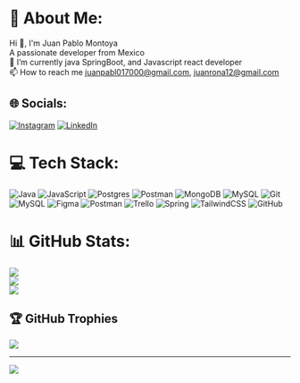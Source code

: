 # 💫 About Me:
Hi 👋, I'm Juan Pablo Montoya<br>A passionate developer from Mexico<br>🌱 I’m currently java SpringBoot, and Javascript react developer<br>📫 How to reach me juanpabl017000@gmail.com, juanrona12@gmail.com


## 🌐 Socials:
[![Instagram](https://img.shields.io/badge/Instagram-%23E4405F.svg?logo=Instagram&logoColor=white)](https://instagram.com/juanpabl012?igsh=ZWtybTQ0d2l5Znlx) [![LinkedIn](https://img.shields.io/badge/LinkedIn-%230077B5.svg?logo=linkedin&logoColor=white)](https://linkedin.com/in/juan-pablo-m-0b3930107) 

# 💻 Tech Stack:
![Java](https://img.shields.io/badge/java-%23ED8B00.svg?style=for-the-badge&logo=openjdk&logoColor=white) ![JavaScript](https://img.shields.io/badge/javascript-%23323330.svg?style=for-the-badge&logo=javascript&logoColor=%23F7DF1E) ![Postgres](https://img.shields.io/badge/postgres-%23316192.svg?style=for-the-badge&logo=postgresql&logoColor=white) ![Postman](https://img.shields.io/badge/Postman-FF6C37?style=for-the-badge&logo=postman&logoColor=white) ![MongoDB](https://img.shields.io/badge/MongoDB-%234ea94b.svg?style=for-the-badge&logo=mongodb&logoColor=white) ![MySQL](https://img.shields.io/badge/mysql-4479A1.svg?style=for-the-badge&logo=mysql&logoColor=white) ![Git](https://img.shields.io/badge/git-%23F05033.svg?style=for-the-badge&logo=git&logoColor=white) ![MySQL](https://img.shields.io/badge/mysql-4479A1.svg?style=for-the-badge&logo=mysql&logoColor=white) ![Figma](https://img.shields.io/badge/figma-%23F24E1E.svg?style=for-the-badge&logo=figma&logoColor=white) ![Postman](https://img.shields.io/badge/Postman-FF6C37?style=for-the-badge&logo=postman&logoColor=white) ![Trello](https://img.shields.io/badge/Trello-%23026AA7.svg?style=for-the-badge&logo=Trello&logoColor=white) ![Spring](https://img.shields.io/badge/spring-%236DB33F.svg?style=for-the-badge&logo=spring&logoColor=white) ![TailwindCSS](https://img.shields.io/badge/tailwindcss-%2338B2AC.svg?style=for-the-badge&logo=tailwind-css&logoColor=white) ![GitHub](https://img.shields.io/badge/github-%23121011.svg?style=for-the-badge&logo=github&logoColor=white)
# 📊 GitHub Stats:
![](https://github-readme-stats.vercel.app/api?username=juanpabl090&theme=radical&hide_border=false&include_all_commits=true&count_private=true)<br/>
![](https://github-readme-streak-stats.herokuapp.com/?user=juanpabl090&theme=radical&hide_border=false)<br/>
![](https://github-readme-stats.vercel.app/api/top-langs/?username=juanpabl090&theme=radical&hide_border=false&include_all_commits=true&count_private=true&layout=compact)

## 🏆 GitHub Trophies
![](https://github-profile-trophy.vercel.app/?username=juanpabl090&theme=radical&no-frame=false&no-bg=false&margin-w=4)

---
[![](https://visitcount.itsvg.in/api?id=juanpabl090&icon=0&color=1)](https://visitcount.itsvg.in)

<!-- Proudly created with GPRM ( https://gprm.itsvg.in ) -->
